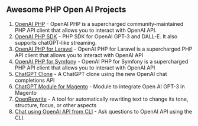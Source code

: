 ## Awesome PHP Open AI Projects
1. [OpenAI PHP](https://github.com/openai-php/client) - OpenAI PHP is a supercharged community-maintained PHP API client that allows you to interact with OpenAI API.
2. [OpenAI PHP SDK](https://github.com/orhanerday/open-ai) - PHP SDK for OpenAI GPT-3 and DALL-E. It also supports chatGPT-like streaming.
3. [OpenAI PHP for Laravel](https://github.com/openai-php/laravel) - OpenAI PHP for Laravel is a supercharged PHP API client that allows you to interact with OpenAI API
4. [ OpenAI PHP for Symfony](https://github.com/openai-php/symfony) - OpenAI PHP for Symfony is a supercharged PHP API client that allows you to interact with OpenAI API
5. [ChatGPT Clone](https://github.com/beyondcode/chatgpt-clone) - A ChatGPT clone using the new OpenAI chat completions API
6. [ChatGPT Module for Magento](https://github.com/SamueleMartini/Magento-GPT-3-integration) - Module to integrate Open AI GPT-3 in Magento
7. [OpenRewrite](https://github.com/mostafa-amine/OpenRewrite) - A tool for automatically rewriting text to change its tone, structure, focus, or other aspects
8. [Chat using OpenAI API from CLI](https://github.com/maurobonfietti/chat-open-ai-cli) - Ask questions to OpenAI API using the CLI.

